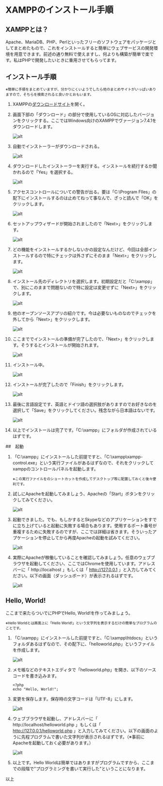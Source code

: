 # XAMPPのインストール手順

## XAMPPとは？

Apache、MariaDB、PHP、Perlといったフリーのソフトウェアをパッケージとしてまとめたもので、これをインストールすると簡単にウェブサービスの開発環境を用意できます。前述の通り無料で使えますし、何よりも構築が簡単で楽です。私はPHPで開発したいときに重用させてもらってます。



## インストール手順

<small>※簡単に手順をまとめていますが、分かりにくいようでしたら他のまとめサイトがいっぱいありますので、そちらを検索されると良いかとおもいます。</small>



1. XAMPPの[ダウンロードサイト](https://www.apachefriends.org/jp/index.html)を開く。

2. 画面下部の「ダウンロード」の部分で使用しているOSに対応したバージョンをクリックする。ここではWindows向けのXAMPPでヴァージョン7.4.1をダウンロードします。

   ![alt](./installXamppImg/apachefriendsHome.jpg)

   

   

3. 自動でインストーラーがダウンロードされる。

   ![alt](./installXamppImg/download.jpg)

   

4. ダウンロードしたインストーラーを実行する。インストールを続行するか聞かれるので「Yes」を選択する。

   ![alt](./installXamppImg/continueWithInstallation.jpg)

   

5. アクセスコントロールについての警告が出る。要は「C:\Program FIles」の配下にインストールするのは止めてねって事なんで、ざっと読んで「OK」をクリックします。

   ![alt](./installXamppImg/uac.jpg)

   

6. セットアップウィザードが開始されましたので「Next>」をクリックします。

   ![alt](./installXamppImg/welcomeToTheXamppSetupWizard.jpg)

   

7. どの機能をインストールするかしないかの設定なんだけど、今回は全部インストールするので特にチェックは外さずにそのまま「Next>」をクリックします。

   ![alt](./installXamppImg/selectComponents.jpg)

   

8. インストール先のディレクトリを選択します。初期設定だと「C:\xampp」で、別にこのままで問題ないので特に設定は変更せずに「Next>」をクリックします。

   ![alt](./installXamppImg/installationFolder.jpg)

   

9. 他のオープンソースアプリの紹介です。今は必要ないものなのでチェックを外してから「Next>」をクリックします。

   ![alt](./installXamppImg/bitnamiForXampp.jpg)

   

10. ここまででインストールの準備が完了したので、「Next>」をクリックします。そうするとインストールが開始されます。

    ![alt](./installXamppImg/readyToInstall.jpg)

    

11. インストール中。

    ![alt](./installXamppImg/installing.jpg)

    

12. インストールが完了したので「Finish」をクリックします。

    ![alt](./installXamppImg/finish.jpg)

    

13. 最後に言語設定です、英語とドイツ語の選択肢がありますのでお好きなのを選択して「Save」をクリックしてください。残念ながら日本語はないです。

    ![alt](./installXamppImg/language.jpg)

    

14. 以上でインストールは完了です。「C:\xampp」にフォルダが作成されているはずです。



##　起動



1. 「C:\xampp」にインストールした前提ですと、「C:\xampp\xampp-control.exe」という実行ファイルがあるはずなので、それをクリックしてxamppのコントロールパネルを起動します。

   <small>※この実行ファイルをのショートカットを作成してデスクトップ等に配置しておくと後々便利です。</small>

   

2. 試しにApacheを起動してみましょう、Apacheの「Start」ボタンをクリックしてみてください。

   ![alt](./installXamppImg/controlPanel.jpg)

   

3. 起動できました。でも、もしかするとSkypeなどのアプリケーションをすでに立ち上げていると起動に失敗する場合もあります。使用するポート番号が重複するために失敗するのですが、ここでは詳細は省きます。そういったアプケーションを停止してから再度Apacheの起動を試みてください。

   ![alt](./installXamppImg/wakeupApache.jpg)

   

4. 実際にApacheが稼働していることを確認してみましょう。任意のウェブブラウザを起動してください、ここではChromeを使用しています。アドレスバーに「 http://localhost 」もしくは「 http://127.0.0.1 」と入力してみてください。以下の画面（ダッシュボード）が表示されるはずです。

   ![alt](./installXamppImg/dashboard.jpg)



## Hello, World!

ここまで来たらついでにPHPでHello, World!を作ってみましょう。

<small>※Hello Worldとは画面上に「Hello World!」という文字列を表示するだけの簡単なプログラムのことです。</small>



1. 「C:\xampp」にインストールした前提ですと、「C:\xampp\htdocs」というフォルダあるはずなので、その配下に、「helloworld.php」というファイルを作成します。

   ![alt](./installXamppImg/helloWorldFile.jpg)

2. メモ帳などのテキストエディタで「helloworld.php」を開き、以下のソースコードを書き込みます。

   ```
   <?php
   echo "Hello, World!";
   ```

   

3. 変更を保存します。保存時の文字コードは「UTF-8」にします。

   ![alt](./installXamppImg/utf8.jpg)

   

4. ウェブブラウザを起動し、アドレスバーに「 http://localhost/helloworld.php 」もしくは「 http://127.0.0.1/helloworld.php 」と入力してみてください。以下の画面のように先程プログラムで書いた文字列が表示されるはずです。（※事前にApacheを起動しておく必要があります。）

   ![alt](./installXamppImg/helloOnWbBrowser.jpg)

   

5. 以上です。Hello Worldは簡単ではありますがプログラムですから、ここまでの段階で"プログラミングを書いて実行した"ということになります。



以上